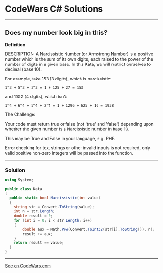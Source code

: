 # CodeWars C# Solutions

---

## Does my number look big in this?


**Definition**

DESCRIPTION:
A Narcissistic Number (or Armstrong Number) is a positive number which is the sum of its own digits, each raised to the power of the number of digits in a given base. In this Kata, we will restrict ourselves to decimal (base 10).

For example, take 153 (3 digits), which is narcissistic:

    1^3 + 5^3 + 3^3 = 1 + 125 + 27 = 153

and 1652 (4 digits), which isn't:

    1^4 + 6^4 + 5^4 + 2^4 = 1 + 1296 + 625 + 16 = 1938

The Challenge:

Your code must return true or false (not 'true' and 'false') depending upon whether the given number is a Narcissistic number in base 10.

This may be True and False in your language, e.g. PHP.

Error checking for text strings or other invalid inputs is not required, only valid positive non-zero integers will be passed into the function.

---

### Solution

```c#
using System;

public class Kata
{
  public static bool Narcissistic(int value)
  {
    string str = Convert.ToString(value);
    int n = str.Length;
    double result = 0;
    for (int i = 0; i < str.Length; i++)
    {
        double aux = Math.Pow(Convert.ToInt32(str[i].ToString()), n);
        result += aux;
    }
    return result == value;
  }
}
```
---


[See on CodeWars.com](https://www.codewars.com/kata/5287e858c6b5a9678200083c/solutions/csharp?filter=me&sort=best_practice&invalids=false)